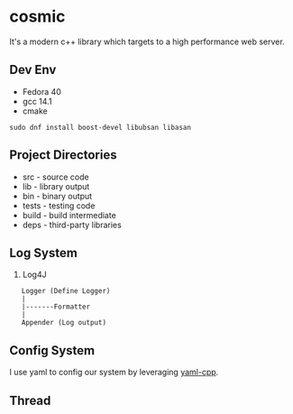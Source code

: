 # cosmic

It's a modern c++ library which targets to a high performance web server.

## Dev Env

- Fedora 40
- gcc 14.1
- cmake

```shell
sudo dnf install boost-devel libubsan libasan
```

## Project Directories

- src - source code
- lib - library output
- bin - binary output
- tests - testing code
- build - build intermediate
- deps - third-party libraries

## Log System

1. Log4J

```text
   Logger (Define Logger)
   |
   |-------Formatter
   |
   Appender (Log output)
```

## Config System

I use yaml to config our system by leveraging [yaml-cpp](https://github.com/jbeder/yaml-cpp).

## Thread

